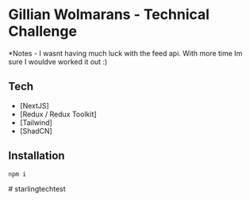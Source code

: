 # Gillian Wolmarans - Technical Challenge

*Notes - I wasnt having much luck with the feed api. With more time Im sure I wouldve worked it out :)

## Tech
- [NextJS] 
- [Redux / Redux Toolkit]
- [Tailwind]
- [ShadCN]

## Installation

```sh
npm i
```



#   s t a r l i n g t e c h t e s t  
 